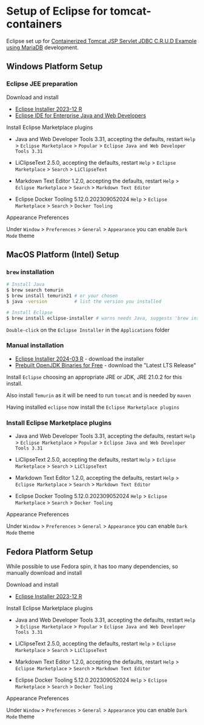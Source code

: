 # Setup of Eclipse for tomcat-containers

Eclipse set up for [Containerized Tomcat JSP Servlet JDBC C.R.U.D Example using MariaDB](https://www.codejava.net/coding/jsp-servlet-jdbc-mysql-create-read-update-delete-crud-example) development.

## Windows Platform Setup

### Eclipse JEE preparation

Download and install

* [Eclipse Installer 2023-12 R](https://www.eclipse.org/downloads/packages/installer)
* [Eclipse IDE for Enterprise Java and Web Developers](https://www.eclipse.org/downloads/packages/release/2022-12/r/eclipse-ide-enterprise-java-and-web-developers)

Install Eclipse Marketplace plugins

* Java and Web Developer Tools 3.31, accepting the defaults, restart
`Help` > `Eclipse Marketplace` > `Popular` > `Eclipse Java and Web Developer Tools 3.31`

* LiClipseText 2.5.0, accepting the defaults, restart
`Help` > `Eclipse Marketplace` > `Search` > `LiClipseText`

* Markdown Text Editor 1.2.0, accepting the defaults, restart
`Help` > `Eclipse Marketplace` > `Search` > `Markdown Text Editor`

* Eclipse Docker Tooling 5.12.0.202309052024
`Help` > `Eclipse Marketplace` > `Search` > `Docker Tooling`

Appearance Preferences

Under `Window` > `Preferences` > `General` > `Appearance` you can enable `Dark Mode` theme

## MacOS Platform (Intel) Setup

### `brew` installation

```zsh
# Install Java
$ brew search temurin
$ brew install temurin21 # or your chosen 
$ java -version          # list the version you installed

# Install Eclipse
$ brew install eclipse-installer # warns needs Java, suggests 'brew install --cask temurin'
```

`Double-click` on the `Eclipse Installer` in the `Applications` folder

### Manual installation

* [Eclipse Installer 2024-03 R](https://www.eclipse.org/downloads/packages/installer) - download the installer
* [Prebuilt OpenJDK Binaries for Free](https://adoptium.net/) - download the "Latest LTS Release"

Install `Eclipse` choosing an appropriate JRE or JDK, JRE 21.0.2 for this install.

Also install `Temurin` as it will be need to run `tomcat` and is needed by `maven`

Having installed `eclipse` now install the `Eclipse Marketplace plugins`

### Install Eclipse Marketplace plugins

* Java and Web Developer Tools 3.31, accepting the defaults, restart
`Help` > `Eclipse Marketplace` > `Popular` > `Eclipse Java and Web Developer Tools 3.31`

* LiClipseText 2.5.0, accepting the defaults, restart
`Help` > `Eclipse Marketplace` > `Search` > `LiClipseText`

* Markdown Text Editor 1.2.0, accepting the defaults, restart
`Help` > `Eclipse Marketplace` > `Search` > `Markdown Text Editor`

* Eclipse Docker Tooling 5.12.0.202309052024
`Help` > `Eclipse Marketplace` > `Search` > `Docker Tooling`

Appearance Preferences

Under `Window` > `Preferences` > `General` > `Appearance` you can enable `Dark Mode` theme

## Fedora Platform Setup

While possible to use Fedora spin, it has too many dependencies, so manually download and install

Download and install

* [Eclipse Installer 2023-12 R](https://www.eclipse.org/downloads/download.php?file=/oomph/epp/2023-12/R/eclipse-inst-jre-linux64.tar.gz)

Install Eclipse Marketplace plugins

* Java and Web Developer Tools 3.31, accepting the defaults, restart
`Help` > `Eclipse Marketplace` > `Popular` > `Eclipse Java and Web Developer Tools 3.31`

* LiClipseText 2.5.0, accepting the defaults, restart
`Help` > `Eclipse Marketplace` > `Search` > `LiClipseText`

* Markdown Text Editor 1.2.0, accepting the defaults, restart
`Help` > `Eclipse Marketplace` > `Search` > `Markdown Text Editor`

* Eclipse Docker Tooling 5.12.0.202309052024
`Help` > `Eclipse Marketplace` > `Search` > `Docker Tooling`

Appearance Preferences

Under `Window` > `Preferences` > `General` > `Appearance` you can enable `Dark Mode` theme
